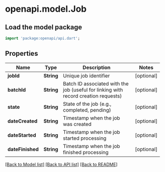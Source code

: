 # openapi.model.Job

## Load the model package
```dart
import 'package:openapi/api.dart';
```

## Properties
Name | Type | Description | Notes
------------ | ------------- | ------------- | -------------
**jobId** | **String** | Unique job identifier | [optional] 
**batchId** | **String** | Batch ID associated with the job (useful for linking with record creation requests) | [optional] 
**state** | **String** | State of the job (e.g., completed, pending) | [optional] 
**dateCreated** | **String** | Timestamp when the job was created | [optional] 
**dateStarted** | **String** | Timestamp when the job started processing | [optional] 
**dateFinished** | **String** | Timestamp when the job finished processing | [optional] 

[[Back to Model list]](../README.md#documentation-for-models) [[Back to API list]](../README.md#documentation-for-api-endpoints) [[Back to README]](../README.md)


